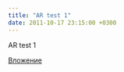 ```yaml
---
title: "AR test 1"
date: 2011-10-17 23:15:00 +0300
---
```


AR test 1

[Вложение](https://vk.com/video41076938_160906263)

